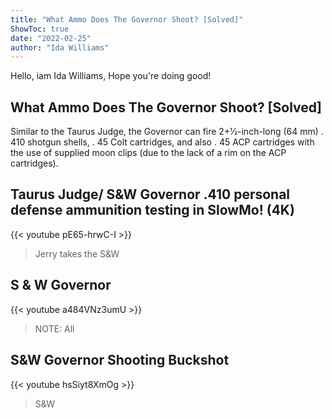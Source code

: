 ```yaml
---
title: "What Ammo Does The Governor Shoot? [Solved]"
ShowToc: true 
date: "2022-02-25"
author: "Ida Williams" 
---
```


Hello, iam Ida Williams, Hope you're doing good!
## What Ammo Does The Governor Shoot? [Solved]
 Similar to the Taurus Judge, the Governor can fire 2+1⁄2-inch-long (64 mm) . 410 shotgun shells, . 45 Colt cartridges, and also . 45 ACP cartridges with the use of supplied moon clips (due to the lack of a rim on the ACP cartridges).

## Taurus Judge/ S&W Governor .410 personal defense ammunition testing in SlowMo! (4K)
{{< youtube pE65-hrwC-I >}}
>Jerry takes the S&W 

## S & W  Governor
{{< youtube a484VNz3umU >}}
>NOTE: All 

## S&W Governor Shooting Buckshot
{{< youtube hsSiyt8XmOg >}}
>S&W 

